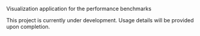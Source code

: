 Visualization application for the performance benchmarks

This project is currently under development. Usage details will be provided upon completion.
